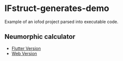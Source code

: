 # IFstruct-generates-demo

Example of an iofod project parsed into executable code.

## Neumorphic calculator

- [Flutter Version](https://github.com/iofod/IFstruct-generates-demo/tree/main/fp-calculator)
- [Web Version](https://github.com/iofod/IFstruct-generates-demo/tree/main/web-calculator)
